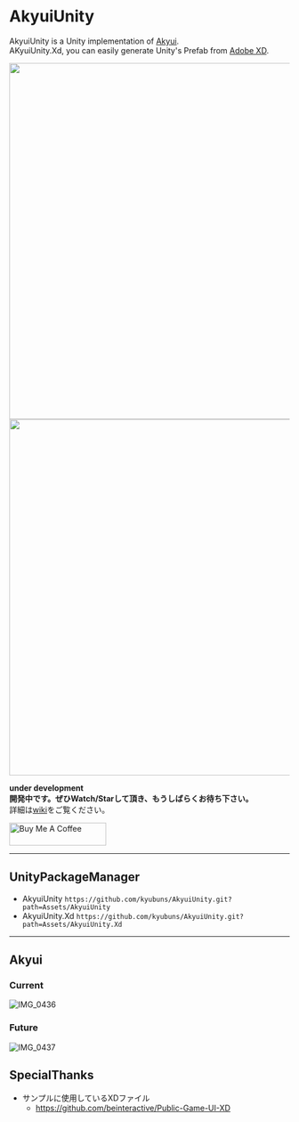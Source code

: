 # AkyuiUnity

AkyuiUnity is a Unity implementation of [Akyui](https://github.com/kyubuns/Akyui).  
AKyuiUnity.Xd, you can easily generate Unity's Prefab from [Adobe XD](https://www.adobe.com/products/xd.html).

<img width="640" src="https://user-images.githubusercontent.com/961165/105800564-5d6f0c00-5fda-11eb-9a05-b42132ae66cd.jpg">
<img width="640" src="https://user-images.githubusercontent.com/961165/105802939-a4133500-5fdf-11eb-851e-d068a53945d8.png">

**under development**  
**開発中です。ぜひWatch/Starして頂き、もうしばらくお待ち下さい。**  
詳細は[wiki](https://github.com/kyubuns/AkyuiUnity/wiki)をご覧ください。

<a href="https://www.buymeacoffee.com/kyubuns" target="_blank"><img src="https://cdn.buymeacoffee.com/buttons/default-orange.png" alt="Buy Me A Coffee" height="41" width="174"></a>

---

## UnityPackageManager
- AkyuiUnity `https://github.com/kyubuns/AkyuiUnity.git?path=Assets/AkyuiUnity`
- AkyuiUnity.Xd `https://github.com/kyubuns/AkyuiUnity.git?path=Assets/AkyuiUnity.Xd`

---

## Akyui

### Current

![IMG_0436](https://user-images.githubusercontent.com/961165/105034364-b7cd1180-5a9c-11eb-9e47-c275f24c8275.jpg)

### Future

![IMG_0437](https://user-images.githubusercontent.com/961165/105034369-b8fe3e80-5a9c-11eb-85f5-edcaf64ae02a.jpg)

## SpecialThanks

- サンプルに使用しているXDファイル
  - https://github.com/beinteractive/Public-Game-UI-XD
